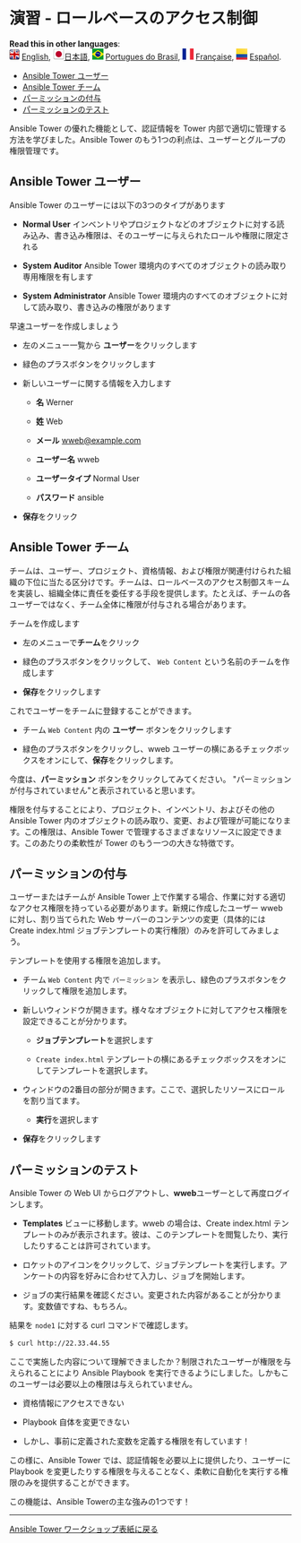 # 演習 - ロールベースのアクセス制御

**Read this in other languages**:
<br>![uk](../../../images/uk.png) [English](README.md),  ![japan](../../../images/japan.png)[日本語](README.ja.md), ![brazil](../../../images/brazil.png) [Portugues do Brasil](README.pt-br.md), ![france](../../../images/fr.png) [Française](README.fr.md), ![Español](../../../images/col.png) [Español](README.es.md).

* [Ansible Tower ユーザー](#ansible-tower-ユーザー)
* [Ansible Tower チーム](#ansible-tower-チーム)
* [パーミッションの付与](#パーミッションの付与)
* [パーミッションのテスト](#パーミッションのテスト)

Ansible Tower の優れた機能として、認証情報を Tower 内部で適切に管理する方法を学びました。Ansible Tower のもう1つの利点は、ユーザーとグループの権限管理です。  

## Ansible Tower ユーザー  

Ansible Tower のユーザーには以下の3つのタイプがあります    

- **Normal User** インベントリやプロジェクトなどのオブジェクトに対する読み込み、書き込み権限は、そのユーザーに与えられたロールや権限に限定される

- **System Auditor** Ansible Tower 環境内のすべてのオブジェクトの読み取り専用権限を有します  

- **System Administrator** Ansible Tower 環境内のすべてのオブジェクトに対して読み取り、書き込みの権限があります  

早速ユーザーを作成しましょう  

- 左のメニュー一覧から **ユーザー**をクリックします  

- 緑色のプラスボタンをクリックします  

- 新しいユーザーに関する情報を入力します  

    - **名** Werner  

    - **姓** Web  

    - **メール** wweb@example.com  

    - **ユーザー名** wweb  

    - **ユーザータイプ** Normal User  

    - **パスワード** ansible  

- **保存**をクリック  

## Ansible Tower チーム  

チームは、ユーザー、プロジェクト、資格情報、および権限が関連付けられた組織の下位に当たる区分けです。チームは、ロールベースのアクセス制御スキームを実装し、組織全体に責任を委任する手段を提供します。たとえば、チームの各ユーザーではなく、チーム全体に権限が付与される場合があります。  

チームを作成します  

- 左のメニューで**チーム**をクリック  

- 緑色のプラスボタンをクリックして、 `Web Content` という名前のチームを作成します  

- **保存**をクリックします  

これでユーザーをチームに登録することができます。  

- チーム `Web Content` 内の **ユーザー** ボタンをクリックします  

- 緑色のプラスボタンをクリックし、wweb ユーザーの横にあるチェックボックスをオンにして、**保存**をクリックします。  

今度は、**パーミッション** ボタンをクリックしてみてください。 "パーミッションが付与されていません"と表示されていると思います。  

権限を付与することにより、プロジェクト、インベントリ、およびその他の Ansible Tower 内のオブジェクトの読み取り、変更、および管理が可能になります。この権限は、Ansible Tower で管理するさまざまなリソースに設定できます。このあたりの柔軟性が Tower のもう一つの大きな特徴です。

## パーミッションの付与  

ユーザーまたはチームが Ansible Tower 上で作業する場合、作業に対する適切なアクセス権限を持っている必要があります。新規に作成したユーザー wweb に対し、割り当てられた Web サーバーのコンテンツの変更（具体的には Create index.html ジョブテンプレートの実行権限）のみを許可してみましょう。  

テンプレートを使用する権限を追加します。  

- チーム `Web Content` 内で `パーミッション` を表示し、緑色のプラスボタンをクリックして権限を追加します。  

- 新しいウィンドウが開きます。様々なオブジェクトに対してアクセス権限を設定できることが分かります。  

    - **ジョブテンプレート**を選択します  

    - `Create index.html` テンプレートの横にあるチェックボックスをオンにしてテンプレートを選択します。  

- ウィンドウの2番目の部分が開きます。ここで、選択したリソースにロールを割り当てます。  

    - **実行**を選択します

- **保存**をクリックします

## パーミッションのテスト

Ansible Tower の Web UI からログアウトし、**wweb**ユーザーとして再度ログインします。  

- **Templates** ビューに移動します。wweb の場合は、Create index.html テンプレートのみが表示されます。彼は、このテンプレートを閲覧したり、実行したりすることは許可されています。  

- ロケットのアイコンをクリックして、ジョブテンプレートを実行します。アンケートの内容を好みに合わせて入力し、ジョブを開始します。  

- ジョブの実行結果を確認ください。変更された内容があることが分かります。変数値ですね、もちろん。  

結果を `node1` に対する curl コマンドで確認します。　　

```bash
$ curl http://22.33.44.55
```

ここで実施した内容について理解できましたか？制限されたユーザーが権限を与えられることにより Ansible Playbook を実行できるようにしました。しかもこのユーザーは必要以上の権限は与えられていません。

  - 資格情報にアクセスできない

  - Playbook 自体を変更できない

  - しかし、事前に定義された変数を定義する権限を有しています！

この様に、Ansible Tower では、認証情報を必要以上に提供したり、ユーザーに Playbook を変更したりする権限を与えることなく、柔軟に自動化を実行する権限のみを提供することができます。

この機能は、Ansible Towerの主な強みの1つです！

----

[Ansible Tower ワークショップ表紙に戻る](../README.ja.md#section-2---ansible-towerの演習)
